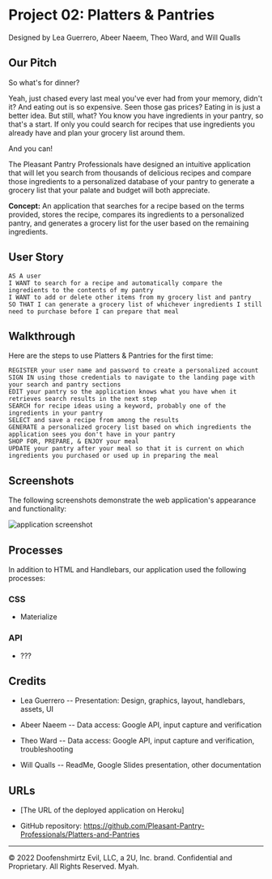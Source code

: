 # Project 02: Platters & Pantries

Designed by Lea Guerrero, Abeer Naeem, Theo Ward, and Will Qualls

## Our Pitch

So what's for dinner?

Yeah, just chased every last meal you've ever had from your memory, didn't it?  And eating out is so expensive.  Seen those gas prices?  Eating in is just a better idea.  But still, what?  You know you have ingredients in your pantry, so that's a start.  If only you could search for recipes that use ingredients you already have and plan your grocery list around them.

And you can!

The Pleasant Pantry Professionals have designed an intuitive application that will let you search from thousands of delicious recipes and compare those ingredients to a personalized database of your pantry to generate a grocery list that your palate and budget will both appreciate.

**Concept:** An application that searches for a recipe based on the terms provided, stores the recipe, compares its ingredients to a personalized pantry, and generates a grocery list for the user based on the remaining ingredients.  


## User Story

```
AS A user
I WANT to search for a recipe and automatically compare the ingredients to the contents of my pantry
I WANT to add or delete other items from my grocery list and pantry
SO THAT I can generate a grocery list of whichever ingredients I still need to purchase before I can prepare that meal
```


## Walkthrough

Here are the steps to use Platters & Pantries for the first time:

```
REGISTER your user name and password to create a personalized account
SIGN IN using those credentials to navigate to the landing page with your search and pantry sections
EDIT your pantry so the application knows what you have when it retrieves search results in the next step
SEARCH for recipe ideas using a keyword, probably one of the ingredients in your pantry
SELECT and save a recipe from among the results
GENERATE a personalized grocery list based on which ingredients the application sees you don't have in your pantry
SHOP FOR, PREPARE, & ENJOY your meal
UPDATE your pantry after your meal so that it is current on which ingredients you purchased or used up in preparing the meal
```


## Screenshots

The following screenshots demonstrate the web application's appearance and functionality:

![application screenshot](./link)


## Processes

In addition to HTML and Handlebars, our application used the following processes: 

### CSS

* Materialize

### API

* ???

## Credits

* Lea Guerrero -- Presentation: Design, graphics, layout, handlebars, assets, UI

* Abeer Naeem -- Data access: Google API, input capture and verification

* Theo Ward -- Data access: Google API, input capture and verification, troubleshooting

* Will Qualls -- ReadMe, Google Slides presentation, other documentation

## URLs

* [The URL of the deployed application on Heroku]

* GitHub repository: https://github.com/Pleasant-Pantry-Professionals/Platters-and-Pantries

- - -
© 2022 Doofenshmirtz Evil, LLC, a 2U, Inc. brand. Confidential and Proprietary. All Rights Reserved. Myah.

